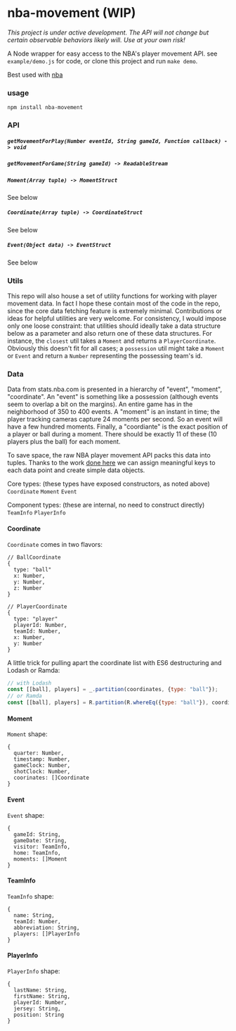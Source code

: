 # nba-movement (WIP)

*This project is under active development. The API will not change but certain observable behaviors likely will. Use at your own risk!*

A Node wrapper for easy access to the NBA's player movement API. see `example/demo.js` for code, or clone this project and run `make demo`.

Best used with [nba](https://github.com/nickb1080/nba)

### usage

```
npm install nba-movement
```

### API

##### `getMovementForPlay(Number eventId, String gameId, Function callback) -  > void`

##### `getMovementForGame(String gameId) -> ReadableStream`

##### `Moment(Array tuple) -> MomentStruct`
See below

##### `Coordinate(Array tuple) -> CoordinateStruct`
See below

##### `Event(Object data) -> EventStruct`
See below

### Utils

This repo will also house a set of utility functions for working with player movement data. In fact I hope these contain most of the code in the repo, since the core data fetching feature is extremely minimal. Contributions or ideas for helpful utilities are very welcome. For consistency, I would impose only one loose constraint: that utilities should ideally take a data structure below as a parameter and also return one of these data structures. For instance, the `closest` util takes a `Moment` and returns a `PlayerCoordinate`. Obviously this doesn't fit for all cases; a `possession` util might take a `Moment` or `Event` and return a `Number` representing the possessing team's id.

### Data
Data from stats.nba.com is presented in a hierarchy of "event", "moment", "coordinate". An "event" is something like a possession (although events seem to overlap a bit on the margins). An entire game has in the neighborhood of 350 to 400 events. A "moment" is an instant in time; the player tracking cameras capture 24 moments per second. So an event will have a few hundred moments. Finally, a "coordiante" is the exact position of a player or ball during a moment. There should be exactly 11 of these (10 players plus the ball) for each moment.

To save space, the raw NBA player movement API packs this data into tuples. Thanks to the work [done here](http://savvastjortjoglou.com/nba-play-by-play-movements.html) we can assign meaningful keys to each data point and create simple data objects.

Core types: (these types have exposed constructors, as noted above)
`Coordinate`
`Moment`
`Event`

Component types: (these are internal, no need to construct directly)
`TeamInfo`
`PlayerInfo`

#### Coordinate

`Coordinate` comes in two flavors:
```
// BallCoordinate
{
  type: "ball"
  x: Number,
  y: Number,
  z: Number
}

// PlayerCoordinate
{
  type: "player"
  playerId: Number,
  teamId: Number,
  x: Number,
  y: Number
}
```

A little trick for pulling apart the coordinate list with ES6 destructuring and Lodash or Ramda:

```js
// with Lodash
const [[ball], players] = _.partition(coordinates, {type: "ball"});
// or Ramda
const [[ball], players] = R.partition(R.whereEq({type: "ball"}), coordinates);
````

#### Moment
`Moment` shape:
```
{
  quarter: Number,
  timestamp: Number,
  gameClock: Number,
  shotClock: Number,
  coorinates: []Coordinate
}
```

#### Event
`Event` shape:
```
{
  gameId: String,
  gameDate: String,
  visitor: TeamInfo,
  home: TeamInfo,
  moments: []Moment
}
```

#### TeamInfo
`TeamInfo` shape:
```
{
  name: String,
  teamId: Number,
  abbreviation: String,
  players: []PlayerInfo
}
```

#### PlayerInfo
`PlayerInfo` shape:
```
{
  lastName: String,
  firstName: String,
  playerId: Number,
  jersey: String,
  position: String
}
```
